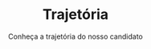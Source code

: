 ---
templateKey: trajetoria-page
path: /trajetoria
image: /img/products-full-width.jpg
title: Trajetória
subtitle: Conheça a trajetória do nosso candidato
eventos:
  - title: Nascimento
    local: Santo Ângelo - RS
    description: |+
      Nasceu em Santo Ângelo em uma noite fria de inverno. Chorou muito

    date: 21/08/1992
  - title: Infância
    local: Eugênio de Castro - RS
    description: >+
      Passou sua infância em Eugênio de Castro. Ali estudou até se formar no
      ensino fundamental

    date: 1992 - 2006
  - title: Ensino Médio e Técnico
    local: Ijuí - RS
    description: |+
      Mudou-se para Ijuí para estudar. Fez curso técnico em informática

    date: 2006 - 2009
  - title: Faculdade
    local: Rio Grande - RS
    description: >+
      Mudou-se para Rio Grande para começar a faculdade em Engenharia de
      Computação

    date: 2010 - 2014
  - title: Formatura
    local: Santa Maria - RS
    description: >+
      Transferiu-se para Santa Maria, onde se concluiu o curso de Engenharia de
      Computação

    date: 2015 - 2019
  - title: Trabalho
    local: Santa Maria - RS
    description: |+
      Atualmente é Analista de Sistemas na empresa Irriga Global

    date: 2019 - Atual
---